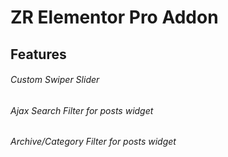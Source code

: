 # ZR Elementor Pro Addon

## Features

###### Custom Swiper Slider

###### Ajax Search Filter for posts widget

###### Archive/Category Filter for posts widget




